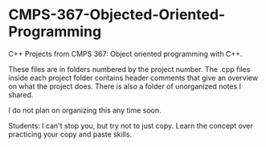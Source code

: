 CMPS-367-Objected-Oriented-Programming
======================================

C++ Projects from CMPS 367: Object oriented programming with C++.

These files are in folders numbered by the project number. 
The .cpp files inside each project folder contains header comments that give an overview on what the project does.
There is also a folder of unorganized notes I shared.

I do not plan on organizing this any time soon.

Students: I can't stop you, but try not to just copy. Learn the concept over practicing your copy and paste skills.

